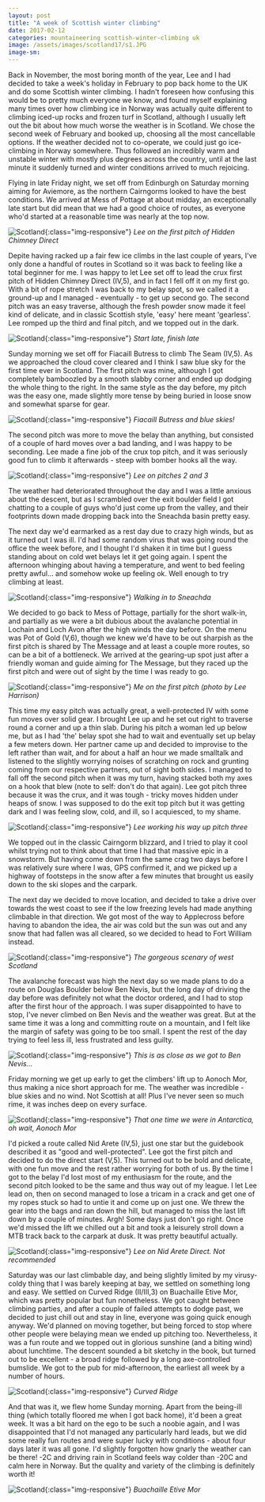 ```yaml
---
layout: post
title: "A week of Scottish winter climbing"
date: 2017-02-12
categories: mountaineering scottish-winter-climbing uk
image: /assets/images/scotland17/s1.JPG
image-sm:
---
```


Back in November, the most boring month of the year, Lee and I had decided to take a week's holiday in February to pop back home to the UK and do some Scottish winter climbing. I hadn't foreseen how confusing this would be to pretty much everyone we know, and found myself explaining many times over how climbing ice in Norway was actually quite different to climbing iced-up rocks and frozen turf in Scotland, although I usually left out the bit about how much worse the weather is in Scotland. We chose the second week of February and booked up, choosing all the most cancellable options. If the weather decided not to co-operate, we could just go ice-climbing in Norway somewhere. Thus followed an incredibly warm and unstable winter with mostly plus degrees across the country, until at the last minute it suddenly turned and winter conditions arrived to much rejoicing.

Flying in late Friday night, we set off from Edinburgh on Saturday morning aiming for Aviemore, as the northern Cairngorms looked to have the best conditions. We arrived at Mess of Pottage at about midday, an exceptionally late start but did mean that we had a good choice of routes, as everyone who'd started at a reasonable time was nearly at the top now.

![Scotland](/assets/images/scotland17/s2.JPG){:class="img-responsive"}
*Lee on the first pitch of Hidden Chimney Direct*

Depite having racked up a fair few ice climbs in the last couple of years, I've only done a handful of routes in Scotland so it was back to feeling like a total beginner for me. I was happy to let Lee set off to lead the crux first pitch of Hidden Chimney Direct (IV,5), and in fact I fell off it on my first go. With a bit of rope stretch I was back to my belay spot, so we called it a ground-up and I managed - eventually - to get up second go. The second pitch was an easy traverse, although the fresh powder snow made it feel kind of delicate, and in classic Scottish style, 'easy' here meant 'gearless'. Lee romped up the third and final pitch, and we topped out in the dark.

![Scotland](/assets/images/scotland17/s4.JPG){:class="img-responsive"}
*Start late, finish late*

Sunday morning we set off for Fiacaill Butress to climb The Seam (IV,5). As we approached the cloud cover cleared and I think I saw blue sky for the first time ever in Scotland. The first pitch was mine, although I got completely bamboozled by a smooth slabby corner and ended up dodging the whole thing to the right. In the same style as the day before, my pitch was the easy one, made slightly more tense by being buried in loose snow and somewhat sparse for gear.

![Scotland](/assets/images/scotland17/s6.JPG){:class="img-responsive"}
*Fiacaill Butress and blue skies!*

The second pitch was more to move the belay than anything, but consisted of a couple of hard moves over a bad landing, and I was happy to be seconding. Lee made a fine job of the crux top pitch, and it was seriously good fun to climb it afterwards - steep with bomber hooks all the way.

![Scotland](/assets/images/scotland17/s7.JPG){:class="img-responsive"}
*Lee on pitches 2 and 3*

The weather had deteriorated throughout the day and I was a little anxious about the descent, but as I scrambled over the exit boulder field I got chatting to a couple of guys who'd just come up from the valley, and their footprints down made dropping back into the Sneachda basin pretty easy.

The next day we'd earmarked as a rest day due to crazy high winds, but as it turned out I was ill. I'd had some random virus that was going round the office the week before, and I thought I'd shaken it in time but I guess standing about on cold wet belays let it get going again. I spent the afternoon whinging about having a temperature, and went to bed feeling pretty awful... and somehow woke up feeling ok. Well enough to try climbing at least.

![Scotland](/assets/images/scotland17/s5.JPG){:class="img-responsive"}
*Walking in to Sneachda*

We decided to go back to Mess of Pottage, partially for the short walk-in, and partially as we were a bit dubious about the avalanche potential in Lochain and Loch Avon after the high winds the day before. On the menu was Pot of Gold (V,6), though we knew we'd have to be out sharpish as the first pitch is shared by The Message and at least a couple more routes, so can be a bit of a bottleneck. We arrived at the gearing-up spot just after a friendly woman and guide aiming for The Message, but they raced up the first pitch and were out of sight by the time I was ready to go.

![Scotland](/assets/images/scotland17/s0.JPG){:class="img-responsive"}
*Me on the first pitch (photo by Lee Harrison)*

This time my easy pitch was actually great, a well-protected IV with some fun moves over solid gear. I brought Lee up and he set out right to traverse round a corner and up a thin slab. During his pitch a woman led up below me, but as I had 'the' belay spot she had to wait and eventually set up belay a few meters down. Her partner came up and decided to improvise to the left rather than wait, and for about a half an hour we made smalltalk and listened to the slightly worrying noises of scratching on rock and grunting coming from our respective partners, out of sight both sides. I managed to fall off the second pitch when it was my turn, having stacked both my axes on a hook that blew (note to self: don't do that again). Lee got pitch three because it was the crux, and it was tough - tricky moves hidden under heaps of snow. I was supposed to do the exit top pitch but it was getting dark and I was feeling slow, cold, and ill, so I acquiesced, to my shame.

![Scotland](/assets/images/scotland17/s9.JPG){:class="img-responsive"}
*Lee working his way up pitch three*

We topped out in the classic Cairngorm blizzard, and I tried to play it cool whilst trying not to think about that time I had that massive epic in a snowstorm. But having come down from the same crag two days before I was relatively sure where I was, GPS confirmed it, and we picked up a highway of footsteps in the snow after a few minutes that brought us easily down to the ski slopes and the carpark.

The next day we decided to move location, and decided to take a drive over towards the west coast to see if the low freezing levels had made anything climbable in that direction. We got most of the way to Applecross before having to abandon the idea, the air was cold but the sun was out and any snow that had fallen was all cleared, so we decided to head to Fort William instead.

![Scotland](/assets/images/scotland17/s10.JPG){:class="img-responsive"}
*The gorgeous scenary of west Scotland*

The avalanche forecast was high the next day so we made plans to do a route on Douglas Boulder below Ben Nevis, but the long day of driving the day before was definitely not what the doctor ordered, and I had to stop after the first hour of the approach. I was super disappointed to have to stop, I've never climbed on Ben Nevis and the weather was great. But at the same time it was a long and committing route on a mountain, and I felt like the margin of safety was going to be too small. I spent the rest of the day trying to feel less ill, less frustrated and less guilty.

![Scotland](/assets/images/scotland17/s11.JPG){:class="img-responsive"}
*This is as close as we got to Ben Nevis...*

Friday morning we get up early to get the climbers' lift up to Aonoch Mor, thus making a nice short approach for me. The weather was incredible - blue skies and no wind. Not Scottish at all! Plus I've never seen so much rime, it was inches deep on every surface.

![Scotland](/assets/images/scotland17/s12.JPG){:class="img-responsive"}
*That one time we were in Antarctica, oh wait, Aonoch Mor*

 I'd picked a route called Nid Arete (IV,5), just one star but the guidebook described it as "good and well-protected". Lee got the first pitch and decided to do the direct start (V,5). This turned out to be bold and delicate, with one fun move and the rest rather worrying for both of us. By the time I got to the belay I'd lost most of my enthusiasm for the route, and the second pitch looked to be the same and thus way out of my league. I let Lee lead on, then on second managed to lose a tricam in a crack and get one of my ropes stuck so had to untie it and come up on just one. We threw the gear into the bags and ran down the hill, but managed to miss the last lift down by a couple of minutes. Argh! Some days just don't go right. Once we'd missed the lift we chilled out a bit and took a leisurely stroll down a MTB track back to the carpark at dusk. It was pretty beautiful actually.

![Scotland](/assets/images/scotland17/s13.JPG){:class="img-responsive"}
*Lee on Nid Arete Direct. Not recommended*

Saturday was our last climbable day, and being slightly limited by my virusy-coldy thing that I was barely keeping at bay, we settled on something long and easy. We settled on Curved Ridge (II/III,3) on Buachaille Etive Mor, which was pretty popular but fun nonetheless. We got caught between climbing parties, and after a couple of failed attempts to dodge past, we decided to just chill out and stay in line, everyone was going quick enough anyway. We'd planned on moving together, but being forced to stop where other people were belaying mean we ended up pitching too. Nevertheless, it was a fun route and we topped out in glorious sunshine (and a biting wind) about lunchtime. The descent sounded a bit sketchy in the book, but turned out to be excellent - a broad ridge followed by a long axe-controlled bumslide. We got to the pub for mid-afternoon, the earliest all week by a number of hours.

![Scotland](/assets/images/scotland17/s15.JPG){:class="img-responsive"}
*Curved Ridge*

And that was it, we flew home Sunday morning. Apart from the being-ill thing (which totally floored me when I got back home), it'd been a great week. It was a bit hard on the ego to be such a noobie again, and I was disappointed that I'd not managed any particularly hard leads, but we did some really fun routes and were super lucky with conditions - about four days later it was all gone. I'd slightly forgotten how gnarly the weather can be there! -2C and driving rain in Scotland feels way colder than -20C and calm here in Norway. But the quality and variety of the climbing is definitely worth it!

![Scotland](/assets/images/scotland17/s16.JPG){:class="img-responsive"}
*Buachaille Etive Mor*

